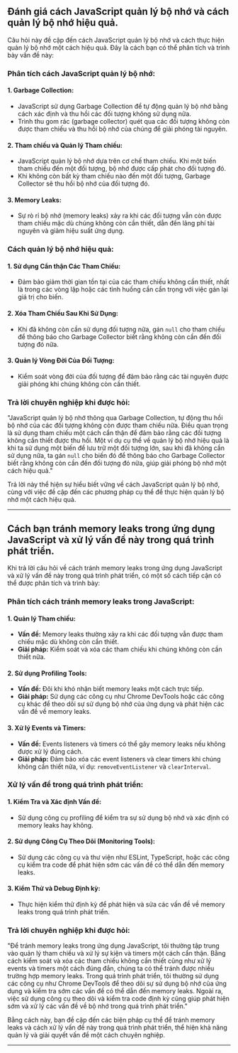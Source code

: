 ## Đánh giá cách JavaScript quản lý bộ nhớ và cách quản lý bộ nhớ hiệu quả.

Câu hỏi này đề cập đến cách JavaScript quản lý bộ nhớ và cách thực hiện quản lý bộ nhớ một cách hiệu quả. Đây là cách bạn có thể phân tích và trình bày vấn đề này:

### Phân tích cách JavaScript quản lý bộ nhớ:

#### 1. **Garbage Collection:**

- JavaScript sử dụng Garbage Collection để tự động quản lý bộ nhớ bằng cách xác định và thu hồi các đối tượng không sử dụng nữa.
- Trình thu gom rác (garbage collector) quét qua các đối tượng không còn được tham chiếu và thu hồi bộ nhớ của chúng để giải phóng tài nguyên.

#### 2. **Tham chiếu và Quản lý Tham chiếu:**

- JavaScript quản lý bộ nhớ dựa trên cơ chế tham chiếu. Khi một biến tham chiếu đến một đối tượng, bộ nhớ được cấp phát cho đối tượng đó.
- Khi không còn bất kỳ tham chiếu nào đến một đối tượng, Garbage Collector sẽ thu hồi bộ nhớ của đối tượng đó.

#### 3. **Memory Leaks:**

- Sự rò rỉ bộ nhớ (memory leaks) xảy ra khi các đối tượng vẫn còn được tham chiếu mặc dù chúng không còn cần thiết, dẫn đến lãng phí tài nguyên và giảm hiệu suất ứng dụng.

### Cách quản lý bộ nhớ hiệu quả:

#### 1. **Sử dụng Cẩn thận Các Tham Chiếu:**

- Đảm bảo giảm thời gian tồn tại của các tham chiếu không cần thiết, nhất là trong các vòng lặp hoặc các tình huống cần cẩn trọng với việc gán lại giá trị cho biến.

#### 2. **Xóa Tham Chiếu Sau Khi Sử Dụng:**

- Khi đã không còn cần sử dụng đối tượng nữa, gán `null` cho tham chiếu để thông báo cho Garbage Collector biết rằng không còn cần đến đối tượng đó nữa.

#### 3. **Quản lý Vòng Đời Của Đối Tượng:**

- Kiểm soát vòng đời của đối tượng để đảm bảo rằng các tài nguyên được giải phóng khi chúng không còn cần thiết.

### Trả lời chuyên nghiệp khi được hỏi:

"JavaScript quản lý bộ nhớ thông qua Garbage Collection, tự động thu hồi bộ nhớ của các đối tượng không còn được tham chiếu nữa. Điều quan trọng là sử dụng tham chiếu một cách cẩn thận để đảm bảo rằng các đối tượng không cần thiết được thu hồi. Một ví dụ cụ thể về quản lý bộ nhớ hiệu quả là khi ta sử dụng một biến để lưu trữ một đối tượng lớn, sau khi đã không cần sử dụng nữa, ta gán `null` cho biến đó để thông báo cho Garbage Collector biết rằng không còn cần đến đối tượng đó nữa, giúp giải phóng bộ nhớ một cách hiệu quả."

Trả lời này thể hiện sự hiểu biết vững về cách JavaScript quản lý bộ nhớ, cùng với việc đề cập đến các phương pháp cụ thể để thực hiện quản lý bộ nhớ một cách hiệu quả.

---

## Cách bạn tránh memory leaks trong ứng dụng JavaScript và xử lý vấn đề này trong quá trình phát triển.

Khi trả lời câu hỏi về cách tránh memory leaks trong ứng dụng JavaScript và xử lý vấn đề này trong quá trình phát triển, có một số cách tiếp cận có thể được phân tích và trình bày:

### Phân tích cách tránh memory leaks trong JavaScript:

#### 1. **Quản lý Tham chiếu:**

- **Vấn đề:** Memory leaks thường xảy ra khi các đối tượng vẫn được tham chiếu mặc dù không còn cần thiết.
- **Giải pháp:** Kiểm soát và xóa các tham chiếu khi chúng không còn cần thiết nữa.

#### 2. **Sử dụng Profiling Tools:**

- **Vấn đề:** Đôi khi khó nhận biết memory leaks một cách trực tiếp.
- **Giải pháp:** Sử dụng các công cụ như Chrome DevTools hoặc các công cụ khác để theo dõi sự sử dụng bộ nhớ của ứng dụng và phát hiện các vấn đề về memory leaks.

#### 3. **Xử lý Events và Timers:**

- **Vấn đề:** Events listeners và timers có thể gây memory leaks nếu không được xử lý đúng cách.
- **Giải pháp:** Đảm bảo xóa các event listeners và clear timers khi chúng không cần thiết nữa, ví dụ: `removeEventListener` và `clearInterval`.

### Xử lý vấn đề trong quá trình phát triển:

#### 1. **Kiểm Tra và Xác định Vấn đề:**

- Sử dụng công cụ profiling để kiểm tra sự sử dụng bộ nhớ và xác định có memory leaks hay không.

#### 2. **Sử dụng Công Cụ Theo Dõi (Monitoring Tools):**

- Sử dụng các công cụ và thư viện như ESLint, TypeScript, hoặc các công cụ kiểm tra code để phát hiện sớm các vấn đề có thể dẫn đến memory leaks.

#### 3. **Kiểm Thử và Debug Định kỳ:**

- Thực hiện kiểm thử định kỳ để phát hiện và sửa các vấn đề về memory leaks trong quá trình phát triển.

### Trả lời chuyên nghiệp khi được hỏi:

"Để tránh memory leaks trong ứng dụng JavaScript, tôi thường tập trung vào quản lý tham chiếu và xử lý sự kiện và timers một cách cẩn thận. Bằng cách kiểm soát và xóa các tham chiếu không cần thiết cũng như xử lý events và timers một cách đúng đắn, chúng ta có thể tránh được nhiều trường hợp memory leaks. Trong quá trình phát triển, tôi thường sử dụng các công cụ như Chrome DevTools để theo dõi sự sử dụng bộ nhớ của ứng dụng và kiểm tra sớm các vấn đề có thể dẫn đến memory leaks. Ngoài ra, việc sử dụng công cụ theo dõi và kiểm tra code định kỳ cũng giúp phát hiện sớm và xử lý các vấn đề về bộ nhớ trong quá trình phát triển."

Bằng cách này, bạn đề cập đến các biện pháp cụ thể để tránh memory leaks và cách xử lý vấn đề này trong quá trình phát triển, thể hiện khả năng quản lý và giải quyết vấn đề một cách chuyên nghiệp.

---
